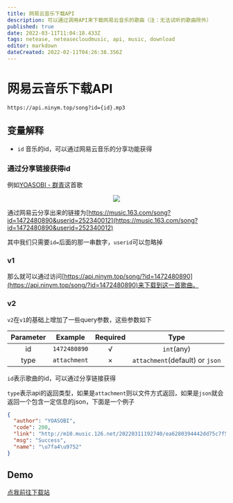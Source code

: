 ```yaml
---
title: 网易云音乐下载API
description: 可以通过调用API来下载网易云音乐的歌曲（注：无法试听的歌曲除外）
published: true
date: 2022-03-11T11:04:18.433Z
tags: netease, neteasecloudmusic, api, music, download
editor: markdown
dateCreated: 2022-02-11T04:26:38.356Z
---
```


# 网易云音乐下载API

`https://api.ninym.top/song?id={id}.mp3`

## 变量解释

- `id` 音乐的id，可以通过网易云音乐的分享功能获得

### 通过分享链接获得id

例如[YOASOBI - 群青](https://music.163.com/song?id=1472480890&userid=252340012)这首歌

<div align='center'>
<img src='https://user-images.githubusercontent.com/28426291/153539463-24515417-4eb9-48b0-8c82-130649e40a9b.png' desc='获得网易云分享链接' />
</div>

通过网易云分享出来的链接为[https://music.163.com/song?id=1472480890&userid=252340012](https://music.163.com/song?id=1472480890&userid=252340012)

其中我们只需要`id=`后面的那一串数字，`userid`可以忽略掉

### v1

那么就可以通过访问[https://api.ninym.top/song/?id=1472480890](https://api.ninym.top/song/?id=1472480890)来下载到这一首歌曲。

### v2

`v2`在`v1`的基础上增加了一些query参数，这些参数如下

| Parameter | Example | Required | Type |
|:--:|:--:|:--:|:--:|
| id | `1472480890` | √ | `int`(any) |
| type | `attachment` | × |	`attachment`(default) or `json` |

`id`表示歌曲的id，可以通过分享链接获得

`type`表示api的返回类型，如果是`attachment`则以文件方式返回，如果是`json`就会返回一个包含一定信息的json，下面是一个例子

```json
{
  "author": "YOASOBI", 
  "code": 200, 
  "link": "http://m10.music.126.net/20220311192740/ea6280394442dd75c7f54ab34955bf4a/ymusic/obj/w5zDlMODwrDDiGjCn8Ky/3695407857/774f/d95c/a844/40a2fce4c5077965a13c50d212f1a96a.mp3", 
  "msg": "Success", 
  "name": "\u7fa4\u9752"
}
```

## Demo

[点我前往下载站](https://music.ninym.top)